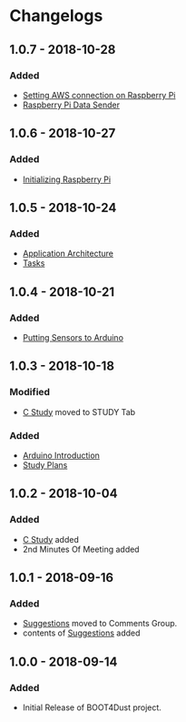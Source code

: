 # Changelogs

## 1.0.7 - 2018-10-28

### Added

* [Setting AWS connection on Raspberry Pi](../guides/setting-aws-connection-on-raspberry-pi.md)
* [Raspberry Pi Data Sender](../guides/raspberry-pi-python-code.md)

## 1.0.6 - 2018-10-27

### Added

* [Initializing Raspberry Pi](../guides/initializing-raspberry-pi.md)

## 1.0.5 - 2018-10-24

### Added

* [Application Architecture](../documents/structure.md)
* [Tasks](../documents/tasks.md)

## 1.0.4 - 2018-10-21

### Added

* [Putting Sensors to Arduino](../guides/putting-sensors-to-arduino.md)

## 1.0.3 - 2018-10-18

### Modified

* [C Study](../study/c-study.md) moved to STUDY Tab

### Added

* [Arduino Introduction](../guides/arduino-introduction.md)
* [Study Plans](../study/study-plans.md)

## 1.0.2 - 2018-10-04

### Added

* [C Study](../study/c-study.md) added
* 2nd Minutes Of Meeting added

## 1.0.1 - 2018-09-16

### Added

* [Suggestions](suggestions.md) moved to Comments Group.
* contents of [Suggestions](suggestions.md) added

## 1.0.0 - 2018-09-14

### Added

* Initial Release of BOOT4Dust project.



